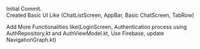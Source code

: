 Initial Commit.  
Created Basic UI Like (ChatListScreen, AppBar, Basic ChatScreen, TabRow)

Add More Functionalities like(LoginScreen, Authentication process using AuthRepository.kt and AuthViewModel.kt, Use Firebase, update NavigationGraph.kt)
